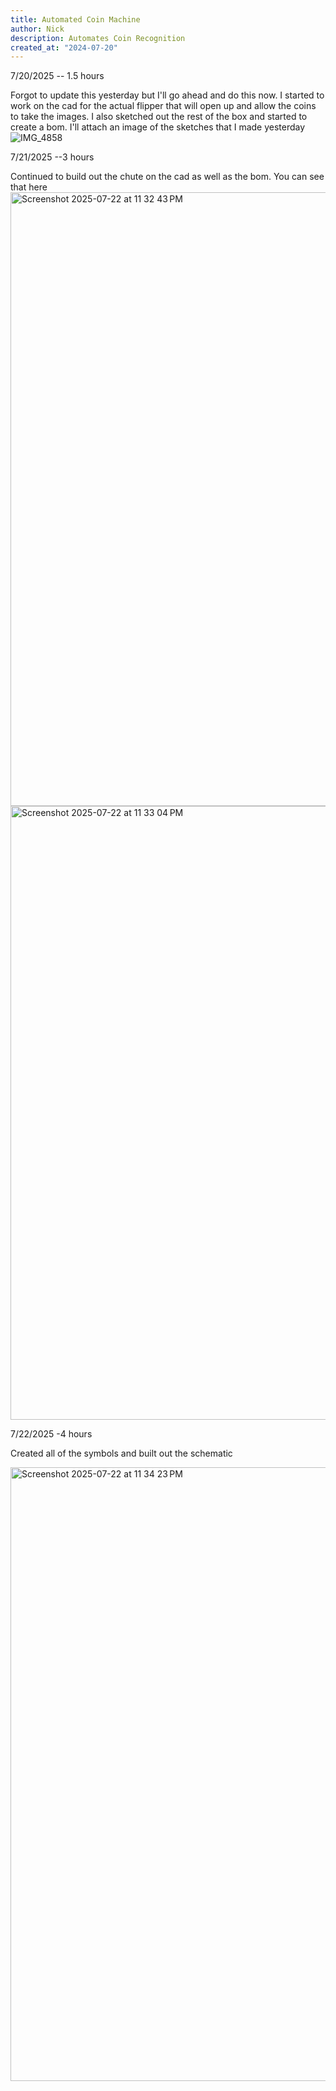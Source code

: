 ```yaml
---
title: Automated Coin Machine
author: Nick
description: Automates Coin Recognition
created_at: "2024-07-20"
---
```



7/20/2025 -- 1.5 hours

Forgot to update this yesterday but I'll go ahead and do this now. I started to work on the cad for the actual flipper that will open up and allow the coins to take the images. I also sketched out the rest of the box and started to create a bom. I'll attach an image of the sketches that I made yesterday
![IMG_4858](https://github.com/user-attachments/assets/0a79dcf6-1d9c-4cd8-b6a9-229cb50e41ea)


7/21/2025 --3 hours

Continued to build out the chute on the cad as well as the bom. You can see that here
<img width="1512" height="982" alt="Screenshot 2025-07-22 at 11 32 43 PM" src="https://github.com/user-attachments/assets/717dab2c-2e93-48a2-93ce-e34a54d7bf5d" />
<img width="1512" height="982" alt="Screenshot 2025-07-22 at 11 33 04 PM" src="https://github.com/user-attachments/assets/1b3b4fc1-c8aa-4251-b984-3d8c37602925" />


7/22/2025 -4 hours

Created all of the symbols and built out the schematic

<img width="1512" height="982" alt="Screenshot 2025-07-22 at 11 34 23 PM" src="https://github.com/user-attachments/assets/67d9f453-3c05-48f2-9b91-24b8b53ee9b6" />

